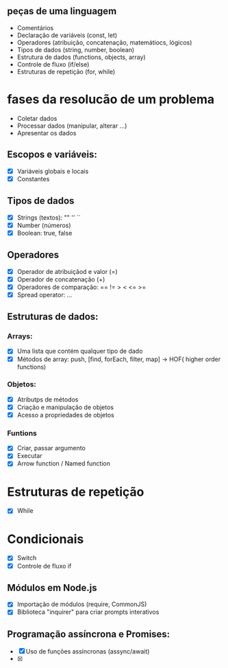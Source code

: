 ## peças de uma linguagem

- Comentários
- Declaração de variáveis (const, let)
- Operadores (atribuição, concatenação, matemátiocs, lógicos)
- Tipos de dados (string, number, boolean)
- Estrutura de dados (functions, objects, array)
- Controle de fluxo (if/else)
- Estruturas de repetição (for, while)

# fases da resolucão de um problema

- Coletar dados
- Processar dados (manipular, alterar ...)
- Apresentar os dados

## Escopos e variáveis:

- [x] Variáveis globais e locais
- [x] Constantes

## Tipos de dados

- [x] Strings (textos): "" '' ``
- [x] Number (números)
- [x] Boolean: true, false

## Operadores

- [x] Operador de atribuiçãod e valor (=)
- [x] Operador de concatenação (+)
- [x] Operadores de comparação: == != > < <= >=
- [x] Spread operator: ...

## Estruturas de dados:

### Arrays:

- [x] Uma lista que contém qualquer tipo de dado
- [x] Métodos de array: push, [find, forEach, filter, map] -> HOF( higher order functions)

### Objetos:

- [x] Atributps de métodos
- [x] Criação e manipulação de objetos
- [x] Acesso a propriedades de objetos

### Funtions

- [x] Criar, passar argumento
- [x] Executar
- [x] Arrow function / Named function

# Estruturas de repetição

- [x] While

# Condicionais

- [x] Switch
- [x] Controle de fluxo if

## Módulos em Node.js

- [x] Importação de módulos (require, CommonJS)
- [x] Biblioteca "inquirer" para criar prompts interativos

## Programação assíncrona e Promises:

- [x] Uso de funções assíncronas (assync/await)
- [x]
